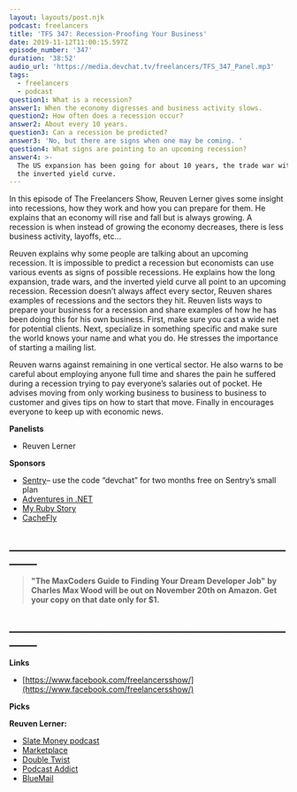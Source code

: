 ```yaml
---
layout: layouts/post.njk
podcast: freelancers
title: 'TFS 347: Recession-Proofing Your Business'
date: 2019-11-12T11:00:15.597Z
episode_number: '347'
duration: '38:52'
audio_url: 'https://media.devchat.tv/freelancers/TFS_347_Panel.mp3'
tags:
  - freelancers
  - podcast
question1: What is a recession?
answer1: When the economy digresses and business activity slows.
question2: How often does a recession occur?
answer2: About every 10 years.
question3: Can a recession be predicted?
answer3: 'No, but there are signs when one may be coming. '
question4: What signs are pointing to an upcoming recession?
answer4: >-
  The US expansion has been going for about 10 years, the trade war with China,
  the inverted yield curve.
---
```

In this episode of The Freelancers Show, Reuven Lerner gives some insight into recessions, how they work and how you can prepare for them. He explains that an economy will rise and fall but is always growing. A recession is when instead of growing the economy decreases, there is less business activity, layoffs, etc… 

Reuven explains why some people are talking about an upcoming recession. It is impossible to predict a recession but economists can use various events as signs of possible recessions. He explains how the long expansion, trade wars, and the inverted yield curve all point to an upcoming recession. Recession doesn’t always affect every sector, Reuven shares examples of recessions and the sectors they hit. 
Reuven lists ways to prepare your business for a recession and share examples of how he has been doing this for his own business. First, make sure you cast a wide net for potential clients. Next, specialize in something specific and make sure the world knows your name and what you do. He stresses the importance of starting a mailing list. 

Reuven warns against remaining in one vertical sector. He also warns to be careful about employing anyone full time and shares the pain he suffered during a recession trying to pay everyone’s salaries out of pocket. He advises moving from only working business to business to business to customer and gives tips on how to start that move. Finally in encourages everyone to keep up with economic news.


**Panelists**

- Reuven Lerner

**Sponsors**

- [Sentry](http://sentry.io/)– use the code “devchat” for two months free on Sentry’s small plan
- [Adventures in .NET](https://devchat.tv/adventures-in-dotnet/)
- [My Ruby Story](https://devchat.tv/my-ruby-story/)
- [CacheFly](https://www.cachefly.com/)

## **\_\_\_\_\_\_\_\_\_\_\_\_\_\_\_\_\_\_\_\_\_\_\_\_\_\_\_\_\_\_\_\_\_\_\_\_\_\_\_\_\_\_\_\_\_\_\_\_\_\_\_\_\_\__**

> **"The MaxCoders Guide to Finding Your Dream Developer Job" by Charles Max Wood will be out on November 20th on Amazon.  Get your copy on that date only for $1.**

## **\_\_\_\_\_\_\_\_\_\_\_\_\_\_\_\_\_\_\_\_\_\_\_\_\_\_\_\_\_\_\_\_\_\_\_\_\_\_\_\_\_\_\_\_\_\_\_\_\_\_\_\_\_\__**

**Links**

- [https://www.facebook.com/freelancersshow/](https://www.facebook.com/freelancersshow/)

**Picks**

**Reuven Lerner:**

- [Slate Money podcast](https://slate.com/podcasts/slate-money)
- [Marketplace](https://www.marketplace.org/)
- [Double Twist](https://www.doubletwist.com/)
- [Podcast Addict](https://play.google.com/store/apps/details?id=com.bambuna.podcastaddict&amp;hl=en_US)
- [BlueMail](https://www.bluemail.me/)

